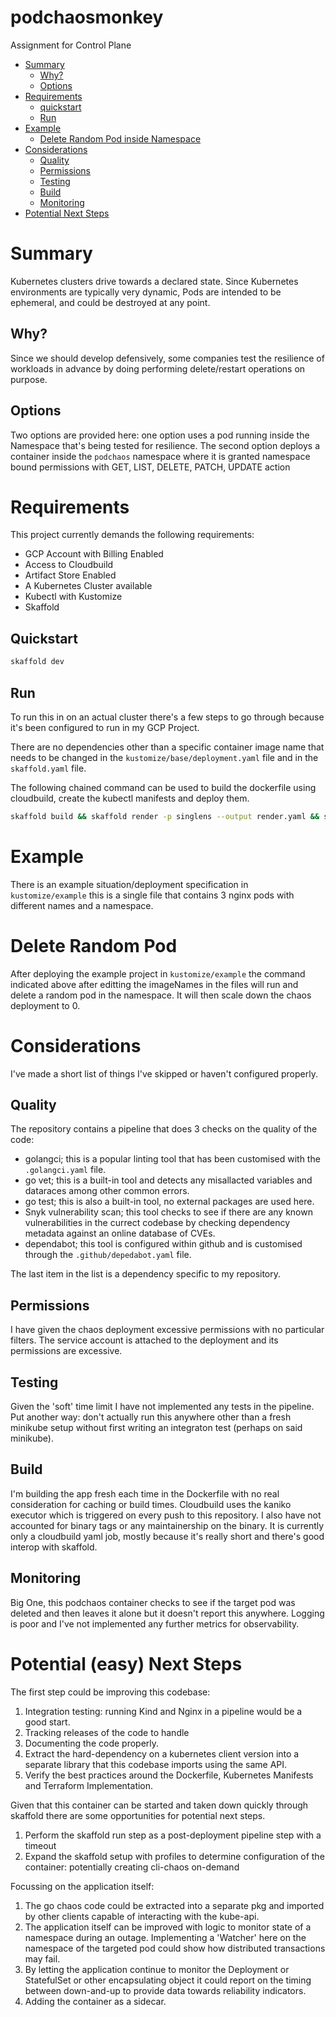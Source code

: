 # podchaosmonkey

Assignment for Control Plane

- [Summary](#summary)
  - [Why?](#why)
  - [Options](#options)
- [Requirements](#requirements)
  - [quickstart](#quickstart)
  - [Run](#running-the-application)
- [Example](#example)
  - [Delete Random Pod inside Namespace](#delete-random-pod)
- [Considerations](#considerations)
  - [Quality](#quality)
  - [Permissions](#permissions)
  - [Testing](#testing)
  - [Build](#build)
  - [Monitoring](#monitoring)
- [Potential Next Steps](#next-steps)

# Summary

Kubernetes clusters drive towards a declared state. Since Kubernetes environments are
typically very dynamic, Pods are intended to be ephemeral, and could be destroyed at any
point.

## Why?

Since we should develop defensively, some companies test the resilience of workloads in advance by
doing performing delete/restart operations on purpose.

## Options

Two options are provided here: one option uses a pod running inside the Namespace
that's being tested for resilience.
The second option deploys a container inside the `podchaos` namespace where it is granted namespace bound permissions with GET, LIST, DELETE, PATCH, UPDATE action

# Requirements

This project currently demands the following requirements:

- GCP Account with Billing Enabled
- Access to Cloudbuild
- Artifact Store Enabled
- A Kubernetes Cluster available
- Kubectl with Kustomize
- Skaffold

## Quickstart

```sh
skaffold dev
```

## Run

To run this in on an actual cluster there's a few steps to go through because it's been configured to run in my GCP Project.

There are no dependencies other than a specific container image name that needs to be changed in the `kustomize/base/deployment.yaml` file and in the `skaffold.yaml` file.

The following chained command can be used to build the dockerfile using cloudbuild, create the kubectl manifests and deploy them.

```sh
skaffold build && skaffold render -p singlens --output render.yaml && skaffold apply render.yaml
```

# Example

There is an example situation/deployment specification in `kustomize/example` this is a single file that contains 3 nginx pods with different names and a namespace.

# Delete Random Pod

After deploying the example project in `kustomize/example` the command indicated above after editting the imageNames in the files will run and delete a random pod in the namespace. It will then scale down the chaos deployment to 0.

# Considerations

I've made a short list of things I've skipped or haven't configured properly.

## Quality

The repository contains a pipeline that does 3 checks on the quality of the code:

- golangci; this is a popular linting tool that has been customised with the `.golangci.yaml` file.
- go vet; this is a built-in tool and detects any misallacted variables and dataraces among other common errors.
- go test; this is also a built-in tool, no external packages are used here.
- Snyk vulnerability scan; this tool checks to see if there are any known vulnerabilities in the currect codebase by checking dependency metadata against an online database of CVEs.
- dependabot; this tool is configured within github and is customised through the `.github/depedabot.yaml` file.

The last item in the list is a dependency specific to my repository.

## Permissions

I have given the chaos deployment excessive permissions with no particular filters. The service account is attached to the deployment and its permissions are excessive.

## Testing

Given the 'soft' time limit I have not implemented any tests in the pipeline. Put another way: don't actually run this anywhere other than a fresh minikube setup without first writing an integraton test (perhaps on said minikube).

## Build

I'm building the app fresh each time in the Dockerfile with no real consideration for caching or build times. Cloudbuild uses the kaniko executor which is triggered on every push to this repository.
I also have not accounted for binary tags or any maintainership on the binary.
It is currently only a cloudbuild yaml job, mostly because it's really short and there's good interop with skaffold.

## Monitoring

Big One, this podchaos container checks to see if the target pod was deleted and then leaves it alone but it doesn't report this anywhere. Logging is poor and I've not implemented any further metrics for observability.

# Potential (easy) Next Steps

The first step could be improving this codebase:

1. Integration testing: running Kind and Nginx in a pipeline would be a good start.
2. Tracking releases of the code to handle
3. Documenting the code properly.
4. Extract the hard-dependency on a kubernetes client version into a separate library that this codebase imports using the same API.
5. Verify the best practices around the Dockerfile, Kubernetes Manifests and Terraform Implementation.

Given that this container can be started and taken down quickly through skaffold there are some opportunities for potential next steps.

1. Perform the skaffold run step as a post-deployment pipeline step with a timeout
2. Expand the skaffold setup with profiles to determine configuration of the container: potentially creating cli-chaos on-demand

Focussing on the application itself:

1. The go chaos code could be extracted into a separate pkg and imported by other clients capable of interacting with the kube-api.
2. The application itself can be improved with logic to monitor state of a namespace during an outage. Implementing a 'Watcher' here on the namespace of the targeted pod could show how distributed transactions may fail.
3. By letting the application continue to monitor the Deployment or StatefulSet or other encapsulating object it could report on the timing between down-and-up to provide data towards reliability indicators.
4. Adding the container as a sidecar.
